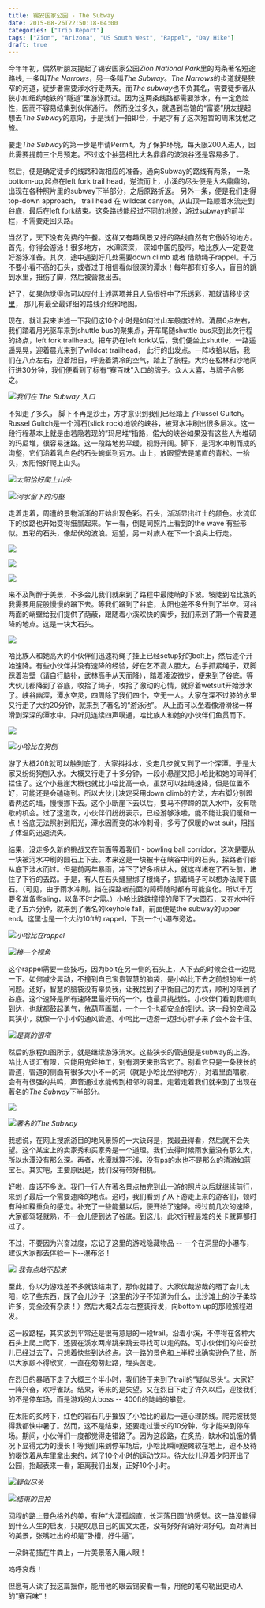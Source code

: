 ```yaml
---
title: 锡安国家公园 - The Subway 
date: 2015-08-26T22:50:18-04:00
categories: ["Trip Report"]
tags: ["Zion", "Arizona", "US South West", "Rappel", "Day Hike"]
draft: true
---
```

今年年初，偶然听朋友提起了锡安国家公园*Zion National Park*里的两条著名短途路线, 一条叫*The Narrows*，另一条叫*The Subway*。*The Narrows*的步道就是狭窄的河道，徒步者需要涉水行走两天。而*The subway*也不负其名，需要徒步者从狭小如纽约地铁的“隧道”里游泳而过。因为这两条线路都需要涉水，有一定危险性，因而不容易结集到伙伴通行。 然而没过多久，就遇到岩馆的“富婆”朋友提起想去*The Subway*的意向，于是我们一拍即合，于是才有了这次短暂的周末犹他之旅。

要走*The Subway*的第一步是申请Permit。为了保护环境，每天限200人进入，因此需要提前三个月预定。不过这个抽签相比大名鼎鼎的波浪谷还是容易多了。

然后，便是确定徒步的线路和做相应的准备。通向Subway的路线有两条， 一条bottom-up,起点在left fork trail head，逆流而上，小溪的尽头便是大名鼎鼎的，出现在各种照片里的subway下半部分，之后原路折返。 另外一条，便是我们走得top-down approach， trail head 在 wildcat canyon。从山顶一路顺着水流走到谷底，最后在left fork结束。这条路线能经过不同的地貌，游过subway的前半程，不需要走回头路。

当然了，天下没有免费的午餐。这样又有趣风景又好的路线自然有它傲娇的地方。首先，你得会游泳！很多地方， 水潭深深， 深如中国的股市。哈比族人一定要做好游泳准备。其次，途中遇到好几处需要down climb 或者 借助绳子rappel。千万不要小看不高的石头，或者过于相信看似很深的潭水！每年都有好多人，盲目的跳到水里，扭伤了脚，然后被营救出去。

好了，如果你觉得你可以应付上述两项并且人品很好中了乐透彩，那就请移步[这里](http://www.canyoneeringusa.com/utah/zion/technical/the-subway-zion-top-down/)， 那儿有最全最详细的路线介绍和地图。

现在，就让我来讲述一下我们这10个小时是如何过山车般度过的。清晨6点左右，我们踏着月光驱车来到shuttle bus的聚集点，开车尾随shuttle bus来到此次行程的终点，left fork trailhead。把车扔在left fork以后，我们便坐上shuttle，一路遥遥晃晃，迎着晨光来到了wildcat trailhead， 此行的出发点。一阵收拾以后，我们在八点左右，迎着旭日，呼吸着清冷的空气，踏上了旅程。大约在松林和沙地间行进30分钟，我们便看到了标有“赛百味”入口的牌子。众人大喜，与牌子合影之。

![](http://3.bp.blogspot.com/-myAh2GMAc38/Vd6fO8Qz2DI/AAAAAAAAKKI/7-dbzjqGT8w/s1600/Photo%2BAug%2B09%252C%2B10%2B00%2B50%2BAM.jpg)*我们在 The Subway 入口*

不知走了多久， 脚下不再是沙土，方才意识到我们已经踏上了Russel Gultch。Russel Gultch是一个滑石(slick rock)地貌的峡谷，被河水冲刷出很多层次。这一段行程基本上就是由若隐若现的”玛尼堆“指路，偌大的峡谷如果没有这些人为堆砌的玛尼堆，很容易迷路。这一段路地势平缓，视野开阔。脚下，是河水冲刷而成的沟壑，它们沿着乳白色的石头蜿蜒到远方。山上，放眼望去是笔直的青松。一抬头，太阳恰好爬上山头。

![](http://2.bp.blogspot.com/-VGkBpFMMxYI/Vd6iPjIbSqI/AAAAAAAAKKY/n2_CmMWhlWA/s1600/Photo%2BAug%2B09%252C%2B10%2B04%2B13%2BAM.jpg)*太阳恰好爬上山头*

![](http://2.bp.blogspot.com/-9dT8aJ2Z4ic/Vd6iPmUBxAI/AAAAAAAAKKU/9NJIxlwANCU/s1600/Photo%2BAug%2B09%252C%2B10%2B05%2B28%2BAM.jpg)*河水留下的沟壑*

走着走着，周遭的景物渐渐的开始出现色彩。石头，渐渐显出红土的颜色。水流印下的纹路也开始变得细腻起来。乍一看，倒是同照片上看到的the wave 有些形似。五彩的石头，像起伏的波浪。远望，另一对旅人在下一个浪尖上行走。

![](http://2.bp.blogspot.com/-l4B9u2ht6ns/Vd6kEJwgpZI/AAAAAAAAKKo/9TEuUiAtTH4/s1600/Photo%2BAug%2B09%252C%2B11%2B06%2B03%2BAM.jpg)

![](http://3.bp.blogspot.com/-U2bXUkQ2Ed0/Vd6lZ5qqNQI/AAAAAAAAKK8/gDAHAUlMna4/s1600/Photo%2BAug%2B09%252C%2B11%2B10%2B53%2BAM.jpg)

![](http://3.bp.blogspot.com/-BO9cSPuyahQ/Vd6kKNR34-I/AAAAAAAAKKw/411ibZdtMYw/s1600/Photo%2BAug%2B09%252C%2B11%2B15%2B49%2BAM.jpg)

来不及陶醉于美景，不多会儿我们就来到了路程中最陡峭的下坡。坡陡到哈比族的我需要用屁股慢慢的蹭下去。等我们蹭到了谷底，太阳也差不多升到了半空。河谷两面的峭壁给我们提供了荫蔽，跟随着小溪欢快的脚步，我们来到了第一个需要速降的地点。这是一块大石头。

![](http://3.bp.blogspot.com/-KJMAT1a5mhM/VeU-QoxyOUI/AAAAAAAAKMc/8EJdlIWjB7g/s1600/IMG_4018.jpg)

哈比族人和她高大的小伙伴们迅速将绳子挂上已经setup好的bolt上，然后逐个开始速降。有些小伙伴并没有速降的经验，好在艺不高人胆大，右手抓紧绳子，双脚踩着岩壁（请自行脑补，武林高手从天而降），踏着凌波微步，便来到了谷底。等大伙儿都降到了谷底，收拾了绳子，收拾了激动的心情，就穿着wetsuit开始涉水了。峡谷幽深，潭水空灵，四周除了我们四个，空无一人。大家在深不过膝的水里又行走了大约20分钟，就来到了著名的“游泳池”。 从上面可以坐着像滑滑梯一样滑到深深的潭水中。只听见连续四声噗通，哈比族人和她的小伙伴们鱼贯而下。

![](http://2.bp.blogspot.com/-uK5Wc7elQcU/VeU-i92BDOI/AAAAAAAAKMs/50wFfT-rE9o/s1600/IMG_4030.jpg)

![](http://2.bp.blogspot.com/-1AjZwkHS1vk/VeU-zEGGOlI/AAAAAAAAKM4/gdGjL-qYmOQ/s1600/Photo%2BAug%2B09%252C%2B13%2B37%2B00.jpg)*小哈比在狗刨*

游了大概20ft就可以触到底了，大家抖抖水，没走几步就又到了一个深潭。于是大家又纷纷狗刨入水。大概又行走了十多分钟，一段小悬崖又把小哈比和她的同伴们拦住了。这个小悬崖大概也就比小哈比高一点，虽然可以挂绳速降，但是位置不好，可能还是会磕碰到。所以大伙儿决定采用down climb的方法，左右脚分别蹬着两边的墙，慢慢挪下去。这个小断崖下去以后，要马不停蹄的跳入水中，没有喘歇的机会。过了这道坎，小伙伴们纷纷表示，已经游够泳啦，能不能让我们暖和一点！谷底无法照射到阳光，潭水因而变的冰冷刺骨，多亏了保暖的wet suit，阻挡了体温的迅速流失。

结果，没走多久新的挑战又在前面等着我们 - bowling ball corridor。这次是要从一块被河水冲刷的圆石上下去。本来这是一块被卡在峡谷中间的石头，探路者们都从底下涉水而过。但是前两年暴雨，冲下了好多根枯木，就这样堵在了石头前，堵住了下行的去路。于是，有人在石头缝里绑了根绳子，抓着绳子可以想办法爬下圆石。（可见，由于雨水冲刷，挡在探路者前面的障碍随时都有可能变化。所以千万要多准备些sling，以备不时之需。）小哈比跌跌撞撞的爬下了大圆石，又在水中行走了五六分钟，就来到了著名的keyhole fall，前面便是the subway的upper end。这里也是一个大约10ft的 rappel，下到一个小瀑布旁边。

![](http://1.bp.blogspot.com/-CxzHlIcP8OA/VeU-08Y9r0I/AAAAAAAAKM8/FfXsAVdFqJw/s1600/Photo%2BAug%2B09%252C%2B14%2B32%2B47.jpg)*小哈比在rappel*

![](http://4.bp.blogspot.com/-giMB6Y69SZ4/Vekr1sdE0oI/AAAAAAAAKN4/1uxKte_g-gE/s1600/IMG_4071.jpg)*换一个视角*

这个rappel需要一些技巧，因为bolt在另一侧的石头上，人下去的时候会往一边晃一下。如何减少晃动，不撞到自己宝贵智慧的脑袋，是小哈比下去之前想的唯一的问题。还好，智慧的脑袋没有辜负我，让我找到了平衡自己的方式，顺利的降到了谷底。这个速降是所有速降里最好玩的一个，也最具挑战性。小伙伴们看到我顺利到达，也就都鼓起勇气，依葫芦画瓢，一个一个也都安全的到达。这一段的空间及其狭小，就像一个小小的通风管道。小哈比一边游一边担心胖子来了会不会卡住。

![](http://1.bp.blogspot.com/-0jA2dpSo4H4/VeU-3cdf_GI/AAAAAAAAKNE/I8OSBVY0L0U/s1600/Photo%2BAug%2B09%252C%2B14%2B37%2B58.jpg)*是真的很窄*

然后的旅程如图所示，就是继续游泳淌水。这些狭长的管道便是subway的上游。哈比人词汇有限，只能用鬼斧神工，别有洞天来形容它了。别看它只是一条狭长的管道，管道的侧面有很多大小不一的洞（就是小哈比坐得地方），对着里面唱歌，会有有很强的共鸣，声音通过水能传到相邻的洞里。走着走着我们就来到了出现在著名的*The Subway*下半部分。

![](http://3.bp.blogspot.com/-Wp050jDVgDw/Vekrvp1xiHI/AAAAAAAAKNs/RgyYrIQFLQ8/s1600/Photo%2BAug%2B09%252C%2B14%2B57%2B39.jpg)

![](http://4.bp.blogspot.com/-ERfNPPXs3UE/Vekr22grPMI/AAAAAAAAKN8/SLyZJaQnrGc/s1600/IMG_4077.jpg)*著名的The Subway*

我想说，在网上搜旅游目的地风景照的一大诀窍是，找最丑得看，然后就不会失望。这个某宝上的卖家秀和买家秀是一个道理。我们去得时候雨水量没有那么大，所以水潭没有那么深。再者，水潭就算不浅，没有ps的水也不是那么的清澈如蓝宝石。其实吧，主要原因是，我们没有带好相机。

好啦，废话不多说。我们一行人在著名景点拍完到此一游的照片以后就继续前行，来到了最后一个需要速降的地点。这时，我们看到了从下游走上来的游客们，顿时有种如释重负的感觉。补充了一些能量以后，便开始了速降。经过前几次的速降，大家都驾轻就熟，不一会儿便到达了谷底。到这儿，此次行程最难的关卡就算都打过了。

不过，不要因为兴奋过度，忘记了这里的游戏隐藏物品 -- 一个在洞里的小瀑布，建议大家都去体验一下--瀑布浴！

![](http://2.bp.blogspot.com/-dqb1zbAHqV4/VekudlgjBUI/AAAAAAAAKOU/gQiRqgrU-ps/s1600/Photo%2BAug%2B09%252C%2B15%2B46%2B57.jpg)
*我有点站不起来*

至此，你以为游戏差不多就该结束了，那你就错了。大家优哉游哉的晒了会儿太阳，吃了些东西，踩了会儿沙子（这里的沙子不知道为什么，比沙滩上的沙子柔软许多，完全没有杂质！）然后大概2点左右整装待发，向bottom up的那段旅程进发。

这一段路程，其实放到平常还是很有意思的一段trail。沿着小溪，不停得在各种大石头上爬上爬下，还要在溪水两岸跳来跳去寻找可以走的路。可小伙伴们的兴奋劲儿已经过去了，只想着快些到达终点。这一路的景色和上半程比确实逊色了些，所以大家顾不得欣赏，一直在匆匆赶路，埋头苦走。

在烈日的暴晒下走了大概三个半小时，我们终于来到了trail的”疑似尽头“。大家好一阵兴奋，欢呼雀跃。结果，等来的是失望。又在烈日下走了许久以后，迎接我们的不是停车场，而是游戏的大boss -- 400ft的陡峭的攀登。

在太阳的炙烤下，红色的岩石几乎摧毁了小哈比的最后一道心理防线。爬完坡我觉得我都快中暑了。然而，这不是结束，还要走过漫长的10分钟，你才能来到停车场。期间，小伙伴们一度都觉得走错路了。因为这段路，在炙热，缺水和饥饿的情况下显得尤为的漫长！等我们来到停车场后，小哈比瞬间便瘫软在地上，迫不及待的啜饮着从车里拿出来的，烤了10个小时的运动饮料。待大伙儿迎着夕阳开出了公园，抬起表来一看，距离我们出发，正好10个小时。

![](http://3.bp.blogspot.com/-kt_3yFopSSc/VekwC39ZaRI/AAAAAAAAKOk/WuTQURnrx_U/s1600/Photo%2BAug%2B09%252C%2B19%2B14%2B17.jpg)*疑似尽头*

![](http://1.bp.blogspot.com/-MX-TcqtQBiM/Vekwqw7j0FI/AAAAAAAAKOs/vZxW2LaIBiU/s1600/Photo%2BAug%2B09%252C%2B19%2B41%2B01.jpg)*结束的自拍*

回程的路上景色格外的美，有种”大漠孤烟直，长河落日圆“的感觉。这一路没能得到什么人生的启发，只是叹息自己的国文太差，没有好好背诵好词好句。面对满目的美景，张嘴吐出的却是”卧槽，好牛逼“。

一朵鲜花插在牛粪上，一片美景落入庸人眼！

呜呼哀哉！

但愿有人读了我这篇拙作，能用他的眼去锡安看一看，用他的笔勾勒出更动人的”赛百味“！



